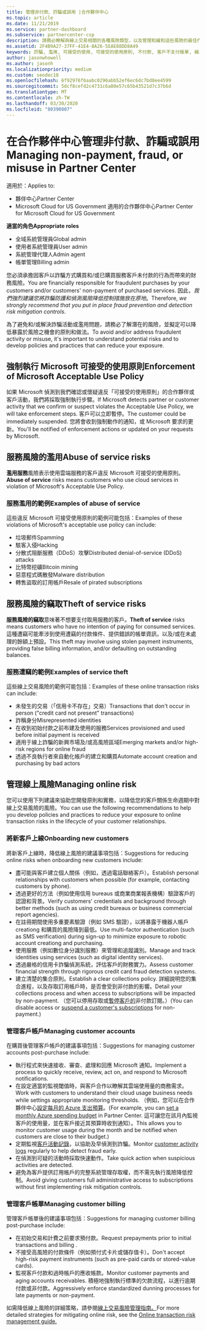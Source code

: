 ```yaml
---
title: 管理非付款、詐騙或誤用 |合作夥伴中心
ms.topic: article
ms.date: 11/21/2019
ms.service: partner-dashboard
ms.subservice: partnercenter-csp
description: 請務必瞭解與線上交易相關的各種風險類型，以及管理和緩和這些風險的最佳作法。
ms.assetid: 2F4B9A27-37FF-41E4-8A26-5EAE88DD8A49
keywords: 詐騙, 濫用, 可接受的使用, 可接受的使用原則, 不付款, 客戶不支付帳單, 線上風險, 竊取服務, 濫用服務, 暫停訂閱,
author: jasonwhowell
ms.author: jasonh
ms.localizationpriority: medium
ms.custom: seodec18
ms.openlocfilehash: 6f92976f6aabc0296abb52ef6ec6dc7bd8ee4599
ms.sourcegitcommit: 5dcf8cefd2c4731c6a80e57c65b43521d7c37b6d
ms.translationtype: MT
ms.contentlocale: zh-TW
ms.lasthandoff: 03/30/2020
ms.locfileid: "80390807"
---
```

# <a name="managing-non-payment-fraud-or-misuse-in-partner-center"></a><span data-ttu-id="e39f6-104">在合作夥伴中心管理非付款、詐騙或誤用</span><span class="sxs-lookup"><span data-stu-id="e39f6-104">Managing non-payment, fraud, or misuse in Partner Center</span></span>

<span data-ttu-id="e39f6-105">適用於：</span><span class="sxs-lookup"><span data-stu-id="e39f6-105">Applies to:</span></span>

- <span data-ttu-id="e39f6-106">夥伴中心</span><span class="sxs-lookup"><span data-stu-id="e39f6-106">Partner Center</span></span>
- <span data-ttu-id="e39f6-107">Microsoft Cloud for US Government 適用的合作夥伴中心</span><span class="sxs-lookup"><span data-stu-id="e39f6-107">Partner Center for Microsoft Cloud for US Government</span></span>

<span data-ttu-id="e39f6-108">**適當的角色**</span><span class="sxs-lookup"><span data-stu-id="e39f6-108">**Appropriate roles**</span></span>
-   <span data-ttu-id="e39f6-109">全域系統管理員</span><span class="sxs-lookup"><span data-stu-id="e39f6-109">Global admin</span></span>
-   <span data-ttu-id="e39f6-110">使用者系統管理員</span><span class="sxs-lookup"><span data-stu-id="e39f6-110">User admin</span></span>
-   <span data-ttu-id="e39f6-111">系統管理代理人</span><span class="sxs-lookup"><span data-stu-id="e39f6-111">Admin agent</span></span>
-   <span data-ttu-id="e39f6-112">帳單管理</span><span class="sxs-lookup"><span data-stu-id="e39f6-112">Billing admin</span></span>

<span data-ttu-id="e39f6-113">您必須承擔因客戶以詐騙方式購買和/或已購買服務客戶未付款的行為而帶來的財務風險。</span><span class="sxs-lookup"><span data-stu-id="e39f6-113">You are financially responsible for fraudulent purchases by your customers and/or customers' non-payment of purchased services.</span></span> <span data-ttu-id="e39f6-114">因此，*我們強烈建議您將詐騙防護和偵測風險降低控制措施放在原地*。</span><span class="sxs-lookup"><span data-stu-id="e39f6-114">Therefore, *we strongly recommend that you put in place fraud prevention and detection risk mitigation controls*.</span></span>

<span data-ttu-id="e39f6-115">為了避免和/或解決詐騙活動或濫用問題，請務必了解潛在的風險，並擬定可以降低暴露於風險之機會的原則和做法。</span><span class="sxs-lookup"><span data-stu-id="e39f6-115">To avoid and/or address fraudulent activity or misuse, it's important to understand potential risks and to develop policies and practices that can reduce your exposure.</span></span>

## <a name="enforcement-of-microsoft-acceptable-use-policy"></a><span data-ttu-id="e39f6-116">強制執行 Microsoft 可接受的使用原則</span><span class="sxs-lookup"><span data-stu-id="e39f6-116">Enforcement of Microsoft Acceptable Use Policy</span></span>

<span data-ttu-id="e39f6-117">如果 Microsoft 偵測到我們確認或懷疑違反「可接受的使用原則」的合作夥伴或客戶活動，我們將採取強制執行步驟。</span><span class="sxs-lookup"><span data-stu-id="e39f6-117">If Microsoft detects partner or customer activity that we confirm or suspect violates the Acceptable Use Policy, we will take enforcement steps.</span></span> <span data-ttu-id="e39f6-118">客戶可以立即暫停。</span><span class="sxs-lookup"><span data-stu-id="e39f6-118">The customer could be immediately suspended.</span></span> <span data-ttu-id="e39f6-119">您將會收到強制動作的通知，或 Microsoft 要求的更新。</span><span class="sxs-lookup"><span data-stu-id="e39f6-119">You'll be notified of enforcement actions or updated on your requests by Microsoft.</span></span>

## <a name="abuse-of-service-risks"></a><span data-ttu-id="e39f6-120">服務風險的濫用</span><span class="sxs-lookup"><span data-stu-id="e39f6-120">Abuse of service risks</span></span>

<span data-ttu-id="e39f6-121">**濫用服務**風險表示使用雲端服務的客戶違反 Microsoft 可接受的使用原則。</span><span class="sxs-lookup"><span data-stu-id="e39f6-121">**Abuse of service** risks means customers who use cloud services in violation of Microsoft's Acceptable Use Policy.</span></span>

### <a name="examples-of-abuse-of-service"></a><span data-ttu-id="e39f6-122">服務濫用的範例</span><span class="sxs-lookup"><span data-stu-id="e39f6-122">Examples of abuse of service</span></span>

<span data-ttu-id="e39f6-123">這些違反 Microsoft 可接受使用原則的範例可能包括：</span><span class="sxs-lookup"><span data-stu-id="e39f6-123">Examples of these violations of Microsoft's acceptable use policy can include:</span></span>

- <span data-ttu-id="e39f6-124">垃圾郵件</span><span class="sxs-lookup"><span data-stu-id="e39f6-124">Spamming</span></span>
- <span data-ttu-id="e39f6-125">駭客入侵</span><span class="sxs-lookup"><span data-stu-id="e39f6-125">Hacking</span></span>
- <span data-ttu-id="e39f6-126">分散式阻斷服務（DDoS）攻擊</span><span class="sxs-lookup"><span data-stu-id="e39f6-126">Distributed denial-of-service (DDoS) attacks</span></span>
- <span data-ttu-id="e39f6-127">比特幣挖礦</span><span class="sxs-lookup"><span data-stu-id="e39f6-127">Bitcoin mining</span></span>
- <span data-ttu-id="e39f6-128">惡意程式碼散發</span><span class="sxs-lookup"><span data-stu-id="e39f6-128">Malware distribution</span></span>
- <span data-ttu-id="e39f6-129">轉售盜取的訂用帳戶</span><span class="sxs-lookup"><span data-stu-id="e39f6-129">Resale of pirated subscriptions</span></span>

## <a name="theft-of-service-risks"></a><span data-ttu-id="e39f6-130">服務風險的竊取</span><span class="sxs-lookup"><span data-stu-id="e39f6-130">Theft of service risks</span></span>

<span data-ttu-id="e39f6-131">**服務風險的竊取**意味著不想要支付取用服務的客戶。</span><span class="sxs-lookup"><span data-stu-id="e39f6-131">**Theft of service** risks means customers who have no intention of paying for consumed services.</span></span> <span data-ttu-id="e39f6-132">這種遭竊可能牽涉到使用遭竊的付款條件、提供錯誤的帳單資訊，以及/或在未處理的餘額上預設。</span><span class="sxs-lookup"><span data-stu-id="e39f6-132">This theft may involve using stolen payment instruments, providing false billing information, and/or defaulting on outstanding balances.</span></span>

### <a name="examples-of-service-theft"></a><span data-ttu-id="e39f6-133">服務遭竊的範例</span><span class="sxs-lookup"><span data-stu-id="e39f6-133">Examples of service theft</span></span>

<span data-ttu-id="e39f6-134">這些線上交易風險的範例可能包括：</span><span class="sxs-lookup"><span data-stu-id="e39f6-134">Examples of these online transaction risks can include:</span></span>

- <span data-ttu-id="e39f6-135">未發生的交易（「信用卡不存在」交易）</span><span class="sxs-lookup"><span data-stu-id="e39f6-135">Transactions that don't occur in person ("credit card not present" transactions)</span></span>
- <span data-ttu-id="e39f6-136">詐稱身分</span><span class="sxs-lookup"><span data-stu-id="e39f6-136">Misrepresented identities</span></span>
- <span data-ttu-id="e39f6-137">在收到初始付款之前布建及使用的服務</span><span class="sxs-lookup"><span data-stu-id="e39f6-137">Services provisioned and used before initial payment is received</span></span>
- <span data-ttu-id="e39f6-138">適用于線上詐騙的新興市場及/或高風險區域</span><span class="sxs-lookup"><span data-stu-id="e39f6-138">Emerging markets and/or high-risk regions for online fraud</span></span>
- <span data-ttu-id="e39f6-139">透過不良執行者來自動化帳戶的建立和購買</span><span class="sxs-lookup"><span data-stu-id="e39f6-139">Automate account creation and purchasing by bad actors</span></span>

## <a name="managing-online-risk"></a><span data-ttu-id="e39f6-140">管理線上風險</span><span class="sxs-lookup"><span data-stu-id="e39f6-140">Managing online risk</span></span>

<span data-ttu-id="e39f6-141">您可以使用下列建議來協助您開發原則和實務，以降低您的客戶關係生命週期中對線上交易風險的風險。</span><span class="sxs-lookup"><span data-stu-id="e39f6-141">You can use the following recommendations to help you develop policies and practices to reduce your exposure to online transaction risks in the lifecycle of your customer relationships.</span></span>

### <a name="onboarding-new-customers"></a><span data-ttu-id="e39f6-142">將新客戶上線</span><span class="sxs-lookup"><span data-stu-id="e39f6-142">Onboarding new customers</span></span>

<span data-ttu-id="e39f6-143">將新客戶上線時，降低線上風險的建議事項包括：</span><span class="sxs-lookup"><span data-stu-id="e39f6-143">Suggestions for reducing online risks when onboarding new customers include:</span></span>

- <span data-ttu-id="e39f6-144">盡可能與客戶建立個人關係（例如，透過電話聯絡客戶）。</span><span class="sxs-lookup"><span data-stu-id="e39f6-144">Establish personal relationships with customers when possible (for example, contacting customers by phone).</span></span>
- <span data-ttu-id="e39f6-145">透過更好的方法（例如使用信用 bureaus 或商業商業報表機構）驗證客戶的認證和背景。</span><span class="sxs-lookup"><span data-stu-id="e39f6-145">Verify customers' credentials and background through better methods (such as using credit bureaus or business commercial report agencies).</span></span>
- <span data-ttu-id="e39f6-146">在註冊期間使用多重要素驗證（例如 SMS 驗證），以將暴露于機器人帳戶 creationg 和購買的風險降到最低。</span><span class="sxs-lookup"><span data-stu-id="e39f6-146">Use multi-factor authentication (such as SMS verification) during sign-up to minimize exposure to robotic account creationg and purchasing.</span></span>
- <span data-ttu-id="e39f6-147">使用服務（例如數位身分識別服務）來管理和追蹤識別。</span><span class="sxs-lookup"><span data-stu-id="e39f6-147">Manage and track identities using services (such as digital identity services).</span></span>
- <span data-ttu-id="e39f6-148">透過嚴格的信用卡詐騙偵測系統，評估客戶的財務實力。</span><span class="sxs-lookup"><span data-stu-id="e39f6-148">Assess customer financial strength through rigorous credit card fraud detection systems.</span></span>
- <span data-ttu-id="e39f6-149">建立清楚的集合原則。</span><span class="sxs-lookup"><span data-stu-id="e39f6-149">Establish a clear collections policy.</span></span> <span data-ttu-id="e39f6-150">詳細說明您的集合進程，以及存取訂用帳戶時，是否會受到非付款的影響。</span><span class="sxs-lookup"><span data-stu-id="e39f6-150">Detail your collections process and when access to subscriptions will be impacted by non-payment.</span></span> <span data-ttu-id="e39f6-151">（您可以停用存取或[暫停客戶的](suspend-a-subscription.md)非付款訂閱。）</span><span class="sxs-lookup"><span data-stu-id="e39f6-151">(You can disable access or [suspend a customer's subscriptions](suspend-a-subscription.md) for non-payment.)</span></span>

### <a name="managing-customer-accounts"></a><span data-ttu-id="e39f6-152">管理客戶帳戶</span><span class="sxs-lookup"><span data-stu-id="e39f6-152">Managing customer accounts</span></span>

<span data-ttu-id="e39f6-153">在購買後管理客戶帳戶的建議事項包括：</span><span class="sxs-lookup"><span data-stu-id="e39f6-153">Suggestions for managing customer accounts post-purchase include:</span></span>

- <span data-ttu-id="e39f6-154">執行程式來快速接收、審查、處理和回應 Microsoft 通知。</span><span class="sxs-lookup"><span data-stu-id="e39f6-154">Implement a process to quickly receive, review, act on, and respond to Microsoft notifications.</span></span>
- <span data-ttu-id="e39f6-155">在設定適當的監視閾值時，與客戶合作以瞭解其雲端使用量的商務需求。</span><span class="sxs-lookup"><span data-stu-id="e39f6-155">Work with customers to understand their cloud usage business needs while settings appropriate monitoring thresholds.</span></span> <span data-ttu-id="e39f6-156">（例如，您可以在合作夥伴中心[設定每月的 Azure 支出預算](set-an-azure-spending-budget-for-your-customers.md)。</span><span class="sxs-lookup"><span data-stu-id="e39f6-156">(For example, you can [set a monthly Azure spending budget](set-an-azure-spending-budget-for-your-customers.md) in Partner Center.</span></span> <span data-ttu-id="e39f6-157">這可讓您在該月內監視客戶的使用量，並在客戶接近其預算時收到通知）。</span><span class="sxs-lookup"><span data-stu-id="e39f6-157">This allows you to monitor customer usage during the month and be notified when customers are close to their budget.)</span></span>
- <span data-ttu-id="e39f6-158">定期監視[客戶活動記錄](activity-logs.md)，以協助及早偵測到詐騙。</span><span class="sxs-lookup"><span data-stu-id="e39f6-158">Monitor [customer activity logs](activity-logs.md) regularly to help detect fraud early.</span></span>
- <span data-ttu-id="e39f6-159">在偵測到可疑的活動時採取快速動作。</span><span class="sxs-lookup"><span data-stu-id="e39f6-159">Take quick action when suspicious activities are detected.</span></span>
- <span data-ttu-id="e39f6-160">避免為客戶提供訂用帳戶的完整系統管理存取權，而不需先執行風險降低控制。</span><span class="sxs-lookup"><span data-stu-id="e39f6-160">Avoid giving customers full administrative access to subscriptions without first implementing risk mitigation controls.</span></span>

### <a name="managing-customer-billing"></a><span data-ttu-id="e39f6-161">管理客戶帳單</span><span class="sxs-lookup"><span data-stu-id="e39f6-161">Managing customer billing</span></span>

<span data-ttu-id="e39f6-162">管理客戶帳單後的建議事項包括：</span><span class="sxs-lookup"><span data-stu-id="e39f6-162">Suggestions for managing customer billing post-purchase include:</span></span>

- <span data-ttu-id="e39f6-163">在初始交易和計費之前要求預付款。</span><span class="sxs-lookup"><span data-stu-id="e39f6-163">Request prepayments prior to initial transactions and billing .</span></span>
- <span data-ttu-id="e39f6-164">不接受高風險的付款條件（例如預付式卡片或儲存值卡）。</span><span class="sxs-lookup"><span data-stu-id="e39f6-164">Don't accept high-risk payment instruments (such as pre-paid cards or stored-value cards).</span></span>
- <span data-ttu-id="e39f6-165">監視客戶付款和過時帳戶的應收帳款。</span><span class="sxs-lookup"><span data-stu-id="e39f6-165">Monitor customer payments and aging accounts receivables.</span></span> <span data-ttu-id="e39f6-166">積極地強制執行標準的欠款流程，以進行逾期付款或非付款。</span><span class="sxs-lookup"><span data-stu-id="e39f6-166">Aggressively enforce standardized dunning processes for late payments or non-payment.</span></span>

<span data-ttu-id="e39f6-167">如需降低線上風險的詳細策略，請參閱[線上交易風險管理指南。](https://assets.windowsphone.com/7d885238-e13b-4f10-a682-3d5adacd2859/CSP-PartnerRiskGuide-APSFinal_InvariantCulture_Default.zip)</span><span class="sxs-lookup"><span data-stu-id="e39f6-167">For more detailed strategies for mitigating online risk, see the [Online transaction risk management guide.](https://assets.windowsphone.com/7d885238-e13b-4f10-a682-3d5adacd2859/CSP-PartnerRiskGuide-APSFinal_InvariantCulture_Default.zip)</span></span>
